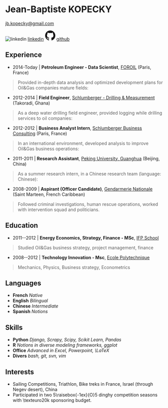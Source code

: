 Jean-Baptiste KOPECKY
======

jb.kopecky@gmail.com

![linkedin](https://static.licdn.com/scds/common/u/img/webpromo/btn\_in\_20x15.png)
[linkedin](https://www.linkedin.com/in/jbkopecky)
![github](https://raw.githubusercontent.com/ICI3D/ICI3D.github.io/master/images/GitHub-Logos/GitHub-Mark-32px.png)
[github](https://www.github.com/jbkopecky)

Experience
----------
* 2014-Today
| **Petroleum Engineer - Data Scientist**, [FOROIL](http://www.foroil.com) (Paris, France)
> Provided in-depth data analysis and optimized development plans for
Oil&Gas companies mature fields:

* 2012-2014
| **Field Engineer**, [Schlumberger - Drilling & Measurement](http://www.slb.com) (Takoradi, Ghana)
> As a deep water drilling field engineer, provided logging while drilling
services to oil companies:

* 2012-2012
| **Business Analyst Intern**, [Schlumberger Business Consulting](http://) (Paris, France)
> In an international environment, developed analysis to improve Oil&Gas
business operations:

* 2011-2011
| **Research Assistant**, [Peking University, Guanghua](http://english.pku.edu.cn) (Beijing, China)
> As a summer research intern, in a Chinese research team (language:
Chinese):

* 2008-2009
| **Aspirant (Officer Candidate)**, [Gendarmerie Nationale](http://www.gendarmerie.interieur.gouv.fr) (Saint Marteen, French Caribbean)
> Followed criminal investigations, human rescue operations, worked with
intervention squad and politicians.


Education
---------
* 2011--2012 | **Energy Economics, Strategy, Finance - MSc**,
  [IFP School](https://www.ifp-school.com)
> Studied Oil&Gas business strategy, project management, finance

* 2008--2012 | **Technology Innovation - Msc**,
  [Ecole Polytechnique](https://www.polytechnique.edu/en)
> Mechanics, Physics, Business strategy, Econometrics


Languages
------
* **French**
_Native_
* **English**
_Bilingual_
* **Chinese**
_Intermediate_
* **Spanish**
_Notions_

Skills
------
* **Python**
_Django, Scrapy, Scipy, Scikit Learn, Pandas_
* **R**
_Notions in diverse modeling frameworks, ggplot_
* **Office**
_Advanced in Excel, Powerpoint, \LaTeX_
* **Divers**
_bash, git, svn, vim_

Interests
---------
* Sailing Competitions, Triathlon, Bike treks in France, Israel (through
Negev desert), China
* Participated in two 5\raisebox{-1ex}{O}5 dinghy competition seasons with
\texteuro20k sponsoring budget.


